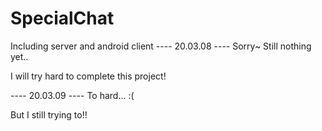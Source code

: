 # SpecialChat
Including server and android client
---- 20.03.08 ----
Sorry~
Still nothing yet..

I will try hard to complete this project!

---- 20.03.09 ----
To hard... :(

But I still trying to!!

